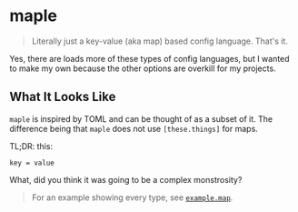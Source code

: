 # maple

> Literally just a key-value (aka map) based config language. That's it.

Yes, there are loads more of these types of config languages, but I wanted to make my own
because the other options are overkill for my projects.

## What It Looks Like

`maple` is inspired by TOML and can be thought of as a subset of it. The difference being
that `maple` does not use `[these.things]` for maps.

TL;DR: this:

```maple
key = value
```

What, did you think it was going to be a complex monstrosity?

> For an example showing every type, see [`example.map`](example.map).
